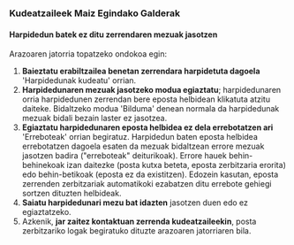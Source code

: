 ### Kudeatzaileek Maiz Egindako Galderak

#### Harpidedun batek ez ditu zerrendaren mezuak jasotzen

Arazoaren jatorria topatzeko ondokoa egin:

1.  **Baieztatu erabiltzailea benetan zerrendara harpidetuta dagoela** 'Harpidedunak kudeatu' orrian.
2.  **Harpidedunaren mezuak jasotzeko modua egiaztatu**; harpidedunaren orria harpidedunen zerrendan bere eposta helbidean klikatuta atzitu daiteke. Bidaltzeko modua 'Bilduma' denean normala da harpidedunak mezuak bidali bezain laster ez jasotzea.
3.  **Egiaztatu harpidedunaren eposta helbidea ez dela errebotatzen ari** 'Erreboteak' orrian begiratuz. Harpidedun baten eposta helbidea errebotatzen dagoela esaten da mezuak bidaltzean errore mezuak jasotzen badira ("erreboteak" deiturikoak). Errore hauek behin-behinekoak izan daitezke (posta kutxa beteta, eposta zerbitzaria erorita) edo behin-betikoak (eposta ez da existitzen). Edozein kasutan, eposta zerrenden zerbitzariak automatikoki ezabatzen ditu errebote gehiegi sortzen dituzten helbideak.
4.  **Saiatu harpidedunari mezu bat idazten** jasotzen duen edo ez egiaztatzeko.
5.  Azkenik, **jar zaitez kontaktuan zerrenda kudeatzaileekin**, posta zerbitzariko logak begiratuko dituzte arazoaren jatorriaren bila.

